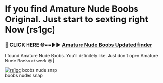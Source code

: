 # If you find Amature Nude Boobs Original. Just start to sexting right Now (rs1gc)

<h3>🔴 CLICK HERE 🌐==►► <a href="https://tinyurl.com/mtbk5fxa" rel="nofollow">Amature Nude Boobs Updated finder</a></h3>

I found Amature Nude Boobs. You'll definitely like. Just don't open Amature Nude Boobs at work 😉💬

[![rs1gc](https://i.imgur.com/Q8WKrnY.jpeg)](https://tinyurl.com/mtbk5fxa)
boobs nude snap<br>
boobs nudes snap